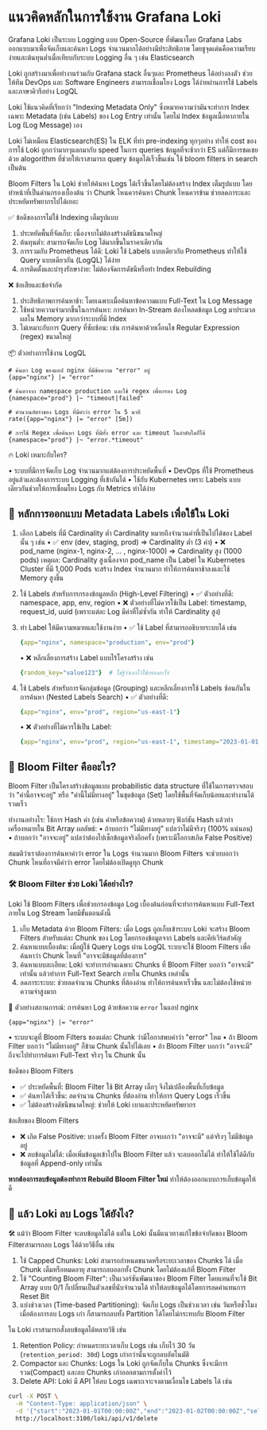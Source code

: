 # แนวคิดหลักในการใช้งาน Grafana Loki

Grafana Loki เป็นระบบ Logging แบบ Open-Source ที่พัฒนาโดย Grafana Labs ออกแบบมาเพื่อจัดเก็บและค้นหา Logs จำนวนมากได้อย่างมีประสิทธิภาพ โดยชูจุดเด่นคือความเรียบง่ายและต้นทุนต่ำเมื่อเทียบกับระบบ Logging อื่น ๆ เช่น Elasticsearch 

Loki ถูกสร้างมาเพื่อทำงานร่วมกับ Grafana stack อื่นๆและ Prometheus ได้อย่างลงตัว ช่วยให้ทีม DevOps และ Software Engineers สามารถเชื่อมโยง Logs ได้ง่ายผ่านการใช้ Labels และภาษาคิวรีอย่าง LogQL

Loki ใช้แนวคิดที่เรียกว่า "Indexing Metadata Only" ซึ่งหมายความว่ามันจะทำการ Index เฉพาะ Metadata (เช่น Labels) ของ Log Entry เท่านั้น โดยไม่ Index ข้อมูลเนื้อหาภายใน Log (Log Message) เอง 

Loki ไม่เหมือน Elasticsearch(ES) ใน ELK ที่ทำ pre-indexing ทุกๆอย่าง ทำให้ cost ของการใช้ Loki ถูกกว่ามากๆแลกมากับ speed ในการ queries ข้อมูลที่จะช้ากว่า ES แต่ก็มีการชดเชยด้วย alogorithm ที่ช่วยให้เราสามารถ query ข้อมูลได้เร็วขึ้นเช่น ใช้ bloom filters in search เป็นต้น

Bloom Filters ใน Loki ช่วยให้ค้นหา Logs ได้เร็วขึ้นโดยไม่ต้องสร้าง Index เต็มรูปแบบ โดยทำหน้าที่เป็นด่านกรองเบื้องต้น ว่า Chunk ไหนควรค้นหา Chunk ไหนควรข้าม ช่วยลดภาระและประหยัดทรัพยากรไปได้เยอะ

✅ ข้อดีของการไม่ใช้ Indexing เต็มรูปแบบ

1.	ประหยัดพื้นที่จัดเก็บ: เนื่องจากไม่ต้องสร้างดัชนีขนาดใหญ่
2.	ต้นทุนต่ำ: สามารถจัดเก็บ Log ได้มากขึ้นในราคาเดียวกัน
3.	การรวมกับ Prometheus ได้ดี: Loki ใช้ Labels แบบเดียวกับ Prometheus ทำให้ใช้ Query แบบเดียวกัน (LogQL) ได้ง่าย
4.	การติดตั้งและบำรุงรักษาง่าย: ไม่ต้องจัดการดัชนีหรือทำ Index Rebuilding

❌ ข้อเสียและข้อจำกัด

1.	ประสิทธิภาพการค้นหาช้า: โดยเฉพาะเมื่อค้นหาข้อความแบบ Full-Text ใน Log Message
2.	ใช้หน่วยความจำมากขึ้นในการค้นหา: การค้นหา In-Stream ต้องโหลดข้อมูล Log มาประมวลผลใน Memory มากกว่าระบบที่มี Index
3.	ไม่เหมาะกับการ Query ที่ซับซ้อน: เช่น การค้นหาด้วยเงื่อนไข Regular Expression (regex) ขนาดใหญ่

📦 ตัวอย่างการใช้งาน LogQL

```logql
# ค้นหา Log ของแอป nginx ที่มีข้อความ "error" อยู่
{app="nginx"} |= "error"

# ค้นหาจาก namespace production และใช้ regex เพื่อกรอง Log
{namespace="prod"} |~ "timeout|failed"

# คำนวณอัตราของ Logs ที่มีคำว่า error ใน 5 นาที
rate({app="nginx"} |= "error" [5m])

# การใช้ Regex เพื่อค้นหา Logs ที่มีทั้ง error และ timeout ในลำดับใดก็ได้
{namespace="prod"} |~ "error.*timeout"
```

🔥 Loki เหมาะกับใคร?

•	ระบบที่มีการจัดเก็บ Log จำนวนมากแต่ต้องการประหยัดพื้นที่
•	DevOps ที่ใช้ Prometheus อยู่แล้วและต้องการระบบ Logging ที่เข้ากันได้
•	ใช้กับ Kubernetes เพราะ Labels แบบเดียวกันช่วยให้การเชื่อมโยง Logs กับ Metrics ทำได้ง่าย

## 🧠 หลักการออกแบบ Metadata Labels เพื่อใช้ใน Loki

1.	เลือก Labels ที่มี Cardinality ต่ำ
    Cardinality หมายถึงจำนวนค่าที่เป็นไปได้ของ Label นั้น ๆ เช่น
        •	✅ env (dev, staging, prod) => Cardinality ต่ำ (3 ค่า)
        •	❌ pod_name (nginx-1, nginx-2, … , nginx-1000) => Cardinality สูง (1000 pods)
        เหตุผล: Cardinality สูงเนื่องจาก pod_name เป็น Label ใน Kubernetes Cluster ที่มี 1,000 Pods จะสร้าง Index จำนวนมาก ทำให้การค้นหาช้าลงและใช้ Memory สูงขึ้น

2.	ใช้ Labels สำหรับการกรองข้อมูลหลัก (High-Level Filtering)
    •	✅ ตัวอย่างที่ดี: namespace, app, env, region
    •	❌ ตัวอย่างที่ไม่ควรใช้เป็น Label: timestamp, request_id, uuid (เพราะแต่ละ Log มีค่าที่ไม่ซ้ำกัน ทำให้ Cardinality สูง)

3.	ทำ Label ให้มีความหมายและใช้งานง่าย
    •	✅ ใช้ Label ที่สามารถอธิบายระบบได้ เช่น

    ```yaml
    {app="nginx", namespace="production", env="prod"}
    ```

    •   ❌ หลีกเลี่ยงการสร้าง Label แบบไร้โครงสร้าง เช่น

    ```yaml
    {random_key="value123"}  # ไม่รู้ว่าเอาไว้ใช้กรองอะไร
    ```

4.	ใช้ Labels สำหรับการจัดกลุ่มข้อมูล (Grouping) และหลีกเลี่ยงการใช้ Labels ซ้อนกันในการค้นหา (Nested Labels Search)
    •	✅ ตัวอย่างที่ดี:
    ```yaml
    {app="nginx", env="prod", region="us-east-1"}
    ```
    •	❌ ตัวอย่างที่ไม่ควรใช้เป็น Label:
    ```yaml
    {app="nginx", env="prod", region="us-east-1", timestamp="2023-01-01T00:00:00Z", response_time="150ms"}
    ```

## 🌼 Bloom Filter คืออะไร?

Bloom Filter เป็นโครงสร้างข้อมูลแบบ probabilistic data structure ที่ใช้ในการตรวจสอบว่า "ค่านี้อาจจะอยู่" หรือ "ค่านี้ไม่มีทางอยู่" ในชุดข้อมูล (Set) โดยใช้พื้นที่จัดเก็บน้อยและทำงานได้รวดเร็ว

ทำงานอย่างไร: ใช้การ Hash ค่า (เช่น คำหรือข้อความ) ด้วยหลายๆ ฟังก์ชัน Hash แล้วทำเครื่องหมายใน Bit Array
ผลลัพธ์:
•	ถ้าบอกว่า "ไม่มีทางอยู่" แปลว่าไม่มีจริงๆ (100% แน่นอน)
•	ถ้าบอกว่า "อาจจะอยู่" แปลว่าต้องไปเช็กข้อมูลจริงอีกครั้ง (เพราะมีโอกาสเกิด False Positive)

สมมติว่าเราต้องการค้นหาคำว่า error ใน Logs จำนวนมาก Bloom Filters จะช่วยบอกว่า Chunk ไหนที่อาจมีคำว่า error โดยไม่ต้องเปิดดูทุก Chunk

### 🛠️ Bloom Filter ช่วย Loki ได้อย่างไร?

Loki ใช้ Bloom Filters เพื่อช่วยกรองข้อมูล Log เบื้องต้นก่อนที่จะทำการค้นหาแบบ Full-Text ภายใน Log Stream โดยมีขั้นตอนดังนี้

1.	เก็บ Metadata ด้วย Bloom Filters: เมื่อ Logs ถูกเก็บเข้าระบบ Loki จะสร้าง Bloom Filters สำหรับแต่ละ Chunk ของ Log โดยกรองข้อมูลจาก Labels และคีย์เวิร์ดสำคัญ
2.	ค้นหาแบบเบื้องต้น: เมื่อผู้ใช้ Query Logs ผ่าน LogQL ระบบจะใช้ Bloom Filters เพื่อค้นหาว่า Chunk ไหนที่ "อาจจะมีข้อมูลที่ต้องการ"
3.	ค้นหาแบบละเอียด: Loki จะทำการอ่านเฉพาะ Chunks ที่ Bloom Filter บอกว่า "อาจจะมี" เท่านั้น แล้วทำการ Full-Text Search ภายใน Chunks เหล่านั้น
4.	ลดภาระระบบ: ช่วยลดจำนวน Chunks ที่ต้องอ่าน ทำให้การค้นหาเร็วขึ้น และไม่ต้องใช้หน่วยความจำสูงมาก

🎯 ตัวอย่างสถานการณ์: การค้นหา Log ด้วยข้อความ `error` ในแอป nginx

```logql
{app="nginx"} |= "error"
```

•	ระบบจะดูที่ Bloom Filters ของแต่ละ Chunk ว่ามีโอกาสพบคำว่า "error" ไหม
•	ถ้า Bloom Filter บอกว่า "ไม่มีทางอยู่" ก็ข้าม Chunk นั้นไปได้เลย
•	ถ้า Bloom Filter บอกว่า "อาจจะมี" ถึงจะไปทำการค้นหา Full-Text จริงๆ ใน Chunk นั้น

ข้อดีของ Bloom Filters

- ✅ ประหยัดพื้นที่:	Bloom Filter ใช้ Bit Array เล็กๆ จึงไม่เปลืองพื้นที่เก็บข้อมูล
- ✅ ค้นหาได้เร็วขึ้น:	ลดจำนวน Chunks ที่ต้องอ่าน ทำให้การ Query Logs เร็วขึ้น
- ✅ ไม่ต้องสร้างดัชนีขนาดใหญ่:	ช่วยให้ Loki เบาและประหยัดทรัพยากร

ข้อเสียของ Bloom Filters

- ❌ เกิด False Positive: บางครั้ง Bloom Filter อาจบอกว่า "อาจจะมี" แต่จริงๆ ไม่มีข้อมูลอยู่
- ❌ ลบข้อมูลไม่ได้: เมื่อเพิ่มข้อมูลเข้าไปใน Bloom Filter แล้ว จะลบออกไม่ได้ ทำให้ใช้ได้ดีกับข้อมูลที่ Append-only เท่านั้น 

**หากต้องการลบข้อมูลต้องทำการ Rebuild Bloom Filter ใหม่** ทำให้ต้องออกแบบการเก็บข้อมูลให้ดี

## 🧹 แล้ว Loki ลบ Logs ได้ยังไง?

🛠️ แม้ว่า Bloom Filter จะลบข้อมูลไม่ได้ แต่ใน Loki นั้นมีแนวทางแก้ไขข้อจำกัดของ Bloom Filterสามารถลบ Logs ได้ด้วยวิธีอื่น เช่น

1.	ใช้ Capped Chunks: Loki สามารถกำหนดขนาดหรือระยะเวลาของ Chunks ได้ เมื่อ Chunk เต็มหรือหมดอายุ สามารถลบออกทั้ง Chunk โดยไม่ต้องแก้ที่ Bloom Filter
2.	ใช้ "Counting Bloom Filter": เป็นเวอร์ชันพัฒนาของ Bloom Filter โดยแทนที่จะใช้ Bit Array แบบ 0/1 ก็เปลี่ยนเป็นตัวเลขที่นับจำนวนได้ ทำให้ลบข้อมูลได้โดยการลดค่าแทนการ Reset Bit
3.	แบ่งช่วงเวลา (Time-based Partitioning): จัดเก็บ Logs เป็นช่วงเวลา เช่น วันหรือชั่วโมง เมื่อต้องการลบ Logs เก่า ก็สามารถลบทั้ง Partition ได้โดยไม่กระทบกับ Bloom Filter

ใน Loki เราสามารถสั่งลบข้อมูลได้หลายวิธี เช่น

1.	Retention Policy: กำหนดระยะเวลาเก็บ Logs เช่น เก็บไว้ 30 วัน (`retention_period: 30d`) Logs เก่ากว่านั้นจะถูกลบอัตโนมัติ
2.	Compactor และ Chunks: Logs ใน Loki ถูกจัดเก็บใน Chunks ซึ่งจะมีการรวม(Compact) และลบ Chunks เก่าออกตามการตั้งค่าไว้
3.	Delete API: Loki มี API ให้ลบ Logs เฉพาะเจาะจงตามเงื่อนไข Labels ได้ เช่น

```sh
curl -X POST \
  -H "Content-Type: application/json" \
  -d '{"start":"2023-01-01T00:00:00Z","end":"2023-01-02T00:00:00Z","selectors":["{app=\"nginx\"}"]}' \
  http://localhost:3100/loki/api/v1/delete
```
